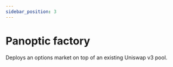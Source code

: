 ```yaml
---
sidebar_position: 3
---
```


# Panoptic factory
Deploys an options market on top of an existing Uniswap v3 pool.

